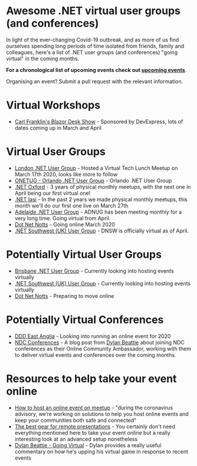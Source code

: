 # Awesome .NET virtual user groups (and conferences)

In light of the ever-changing Covid-19 outbreak, and as more of us find ourselves spending long periods of time isolated from friends, family and colleagues, here's a list of .NET user groups (and conferences) "going virtual" in the coming months.

**For a chronological list of upcoming events check out [upcoming events](Events.md)**.

Organising an event? Submit a pull request with the relevant information.

# Virtual Workshops

* [Carl Franklin's Blazor Desk Show](http://blazordeskshow.com/) - Sponsored by DevExpress, lots of dates coming up in March and April

# Virtual User Groups

* [London .NET User Group](https://www.meetup.com/London-NET-User-Group/) - Hosted a Virtual Tech Lunch Meetup on March 17th 2020, looks like more to follow
* [ONETUG - Orlando .NET User Group](https://www.meetup.com/onetug/) - Orlando .NET User Group
* [.NET Oxford](https://www.meetup.com/dotnetoxford/) - 3 years of physical monthly meetups, with the next one in April being our first virtual one!
* [.NET Iasi](https://www.meetup.com/DotNetIasi/) - In the past 2 years we made physical monthly meetups, this month we'll do our first one live on March 27th
* [Adelaide .NET User Group](https://www.meetup.com/Adelaide-dotNET/) - ADNUG has been meeting monthly for a very long time. Going virtual from April.
* [Dot Net Notts](https://dotnetnotts.co/) - Going online March 2020
* [.NET Southwest (UK) User Group](https://www.meetup.com/dotnetsouthwest/) - DNSW is officially virtual as of April.

# Potentially Virtual User Groups

* [Brisbane .NET User Group](https://www.meetup.com/Brisbane-Net-User-Group/) - Currently looking into hosting events virtually  
* [.NET Southwest (UK) User Group](https://www.meetup.com/dotnetsouthwest/) - Currently looking into hosting events virtually
* [Dot Net Notts](https://dotnetnotts.co/) - Preparing to move online

# Potentially Virtual Conferences  

* [DDD East Anglia](https://www.dddeastanglia.com) - Looking into running an online event for 2020
* [NDC Conferences](https://dylanbeattie.net/2020/03/18/ndc-online-community-ambassador.html) - A blog post from [Dylan Beattie](https://twitter.com/dylanbeattie) about joining NDC conferences as their Online Community Ambassador, working with them to deliver virtual events and conferences over the coming months.

# Resources to help take your event online

* [How to host an online event on meetup](https://www.meetup.com/blog/how-to-host-an-online-event-on-meetup/) - "during the coronavirus advisory, we’re working on solutions to help you host online events and keep your communities both safe and connected"
* [The best gear for remote presentations](https://www.youtube.com/watch?v=yNzU-TPdxR4) - You certainly don't need everything mentioned here to take your event online but a really interesting look at an advanced setup nonetheless
* [Dylan Beattie - Going Virtual](https://dylanbeattie.net/2020/03/19/going-virtual-part-2.html) - Dylan provides a really useful commentary on how he's upping his virtual game in response to recent events
